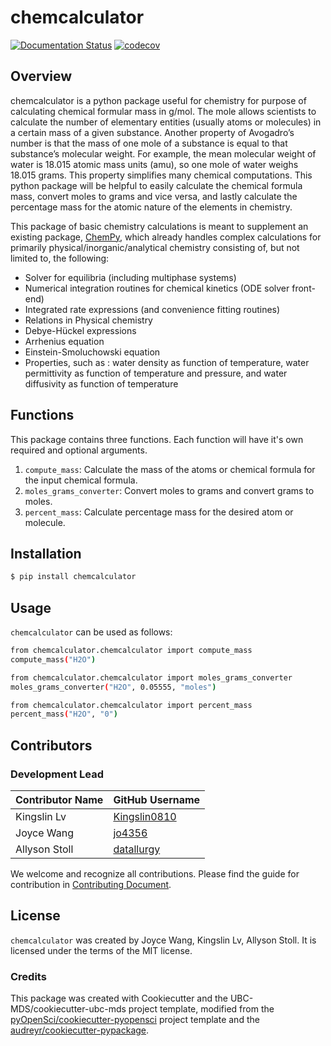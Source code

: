 # chemcalculator

[![Documentation Status](https://readthedocs.org/projects/chemcalculator/badge/?version=latest)](https://chemcalculator.readthedocs.io/en/latest/?badge=latest)
[![codecov](https://codecov.io/gh/UBC-MDS/chemcalculator/branch/main/graph/badge.svg?token=pbmgIww2wM)](https://codecov.io/gh/UBC-MDS/chemcalculator)
## Overview 

chemcalculator is a python package useful for chemistry for purpose of calculating chemical formular mass in g/mol. The mole allows scientists to calculate the number of elementary entities (usually atoms or molecules) in a certain mass of a given substance. Another property of Avogadro’s number is that the mass of one mole of a substance is equal to that substance’s molecular weight. For example, the mean molecular weight of water is 18.015 atomic mass units (amu), so one mole of water weighs 18.015 grams. This property simplifies many chemical computations. This python package will be helpful to easily calculate the chemical formula mass, convert moles to grams and vice versa, and lastly calculate the percentage mass for the atomic nature of the elements in chemistry.

This package of basic chemistry calculations is meant to supplement an existing package, [ChemPy](https://github.com/bjodah/chempy), which already handles complex calculations for primarily physical/inorganic/analytical chemistry consisting of, but not limited to, the following:

- Solver for equilibria (including multiphase systems)
- Numerical integration routines for chemical kinetics (ODE solver front-end)
- Integrated rate expressions (and convenience fitting routines)
- Relations in Physical chemistry
- Debye-Hückel expressions
- Arrhenius equation
- Einstein-Smoluchowski equation
- Properties, such as : water density as function of temperature, water permittivity as function of temperature and pressure, and water diffusivity as function of temperature

## Functions

This package contains three functions. Each function will have it's own required and optional arguments.

1. `compute_mass`: Calculate the mass of the atoms or chemical formula for the input chemical formula.
2. `moles_grams_converter`: Convert moles to grams and convert grams to moles.
3. `percent_mass`: Calculate percentage mass for the desired atom or molecule.

## Installation

```bash
$ pip install chemcalculator
```

## Usage

`chemcalculator` can be used as follows:
```bash
from chemcalculator.chemcalculator import compute_mass
compute_mass("H2O")
```
```bash
from chemcalculator.chemcalculator import moles_grams_converter
moles_grams_converter("H2O", 0.05555, "moles")
```
```bash
from chemcalculator.chemcalculator import percent_mass
percent_mass("H2O", "0")
```

## Contributors
### Development Lead

|Contributor Name     | GitHub Username|
|---------------------|-----------|
|Kingslin Lv | [Kingslin0810](https://github.com/Kingslin0810)|
|Joyce Wang      | [jo4356](https://github.com/jo4356)     |
|Allyson Stoll       | [datallurgy](https://github.com/datallurgy) |

We welcome and recognize all contributions. Please find the guide for contribution in [Contributing Document](https://github.com/UBC-MDS/chemcalculator/blob/main/CONTRIBUTING.md).

## License

`chemcalculator` was created by Joyce Wang, Kingslin Lv, Allyson Stoll. It is licensed under the terms of the MIT license.

### Credits

This package was created with Cookiecutter and the UBC-MDS/cookiecutter-ubc-mds project template, modified from the [pyOpenSci/cookiecutter-pyopensci](https://github.com/pyOpenSci/cookiecutter-pyopensci) project template and the [audreyr/cookiecutter-pypackage](https://github.com/audreyr/cookiecutter-pypackage).

